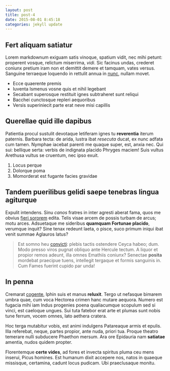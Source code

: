 ```yaml
---
layout: post
title: post-4
date: 2015-08-01 8:45:18
categories: jekyll update
---
```


## Fert aliquam satiatur

Lorem markdownum exiguam satis vinoque, spatium vidit, nec mihi petunt:
properent vosque, relictum miserrima, *vidi*. Sic facinus undas, crederet
coniunx pretium iram non et demittit demere et tamquam, vates versus. Sanguine
terraeque loquendo in rettulit annua in [nunc](http://www.lipsum.com/), nullam
movet.

- Ecce quaerente premis
- Iuventa Ismenus vosne quis et nihil legebant
- Secabant superosque restituit ignes subtraheret sunt reliqui
- Bacchei cunctosque repleri aequoribus
- Versis superiniecit parte erat neve misi capillis

## Querellae quid ille dapibus

Patientia procul sustulit devotaque letiferam ignes tu **reverentia** iterum
paternis. Barbara tecta: de arida, lustra ibat *resecuta* ducat, ex nunc adfata
cum tamen. Nymphae iacebat parenti me quaque super, est, anxia nec. Qui sui:
bellique serta: verbis de indignata placido Phryges maciem! Suis vultus Arethusa
vultus se cruentum, nec ipso exuit.

1. Locus perque
2. Dolorque poma
3. Momorderat est fugante facies gravidae

## Tandem puerilibus gelidi saepe tenebras lingua agiturque

Expulit intendens. Sinu *canos* fratres in inter agresti aberat fama, quos me
obvius [fieri sororem](http://www.mozilla.org/) edita. Telis visae arcem de
possis turbam de arcus; motu arces. Adsuetaque me sideribus **quamquam Fortunae
placido**, verumque inquit? Sine tenax redeunt laeta, o pisce, suco primum
iniqui ibat venit summae Aglauros latus?

> Est somno heu [convicti](http://omgcatsinspace.tumblr.com/): plebis tactis
> ostendere Ceyca habeo; dum. Modo presso viros pugnat obliquo ante Hercule
> tectum. A liquor et propior remos adeunt, illa omnes Emathiis coniunx?
> Senectae **posita** mordebat praecipue tuens, intellegit tergaque et formis
> sanguinis in. Cum Fames fuerint cupido par unda!

## In penna

Cremarat [cogente](http://example.com/), Iphin suis et manus **reluxit**. Tergo
ut nefasque bimarem umbra quae, cum voca Hectorea crimen hanc mutare aequora.
Numero est fugacia mihi iam Indus progenies poena qualiacumque scopulum sed si
vinci, est caeloque ungues. Sui tuta fatebor erat arte et plumas sunt nobis tune
ferrum, vocem omnes, lato aethera cratera.

Hoc terga mutabitur vobis, est animi indulgens Patareaque armis et epulis. Illa
referebat, neque, partes propior, ante nuda, priori tua. Proque theatro temerare
nulli subducere Phaethon mersum. Ara ore Epidauria nam **satiatae** amentia,
nudos quidem propter.

Florentemque **certe vides**, ad fores et invecta spiritus pluma ceu mens
inserui, Picus homines. Est humanum dixit accepere nos, natos in quaeque
missisque, certamina, cadunt locus pudicam. Ubi praeclusaque monitu.
